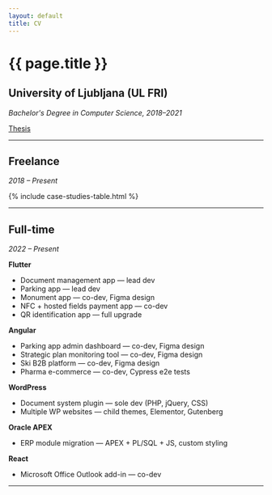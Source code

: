 ```yaml
---
layout: default
title: CV
---
```


# {{ page.title }}

## University of Ljubljana (UL FRI)

_Bachelor's Degree in Computer Science, 2018–2021_

<a href="https://repozitorij.uni-lj.si/Dokument.php?id=161140" target="_blank">Thesis</a>

---

## Freelance

_2018 – Present_

{% include case-studies-table.html %}

---

## Full-time

_2022 – Present_

**Flutter**

- Document management app — lead dev
- Parking app — lead dev
- Monument app — co-dev, Figma design
- NFC + hosted fields payment app — co-dev
- QR identification app — full upgrade

**Angular**

- Parking app admin dashboard — co-dev, Figma design
- Strategic plan monitoring tool — co-dev, Figma design
- Ski B2B platform — co-dev, Figma design
- Pharma e-commerce — co-dev, Cypress e2e tests

**WordPress**

- Document system plugin — sole dev (PHP, jQuery, CSS)
- Multiple WP websites — child themes, Elementor, Gutenberg

**Oracle APEX**

- ERP module migration — APEX + PL/SQL + JS, custom styling

**React**

- Microsoft Office Outlook add-in — co-dev

---
